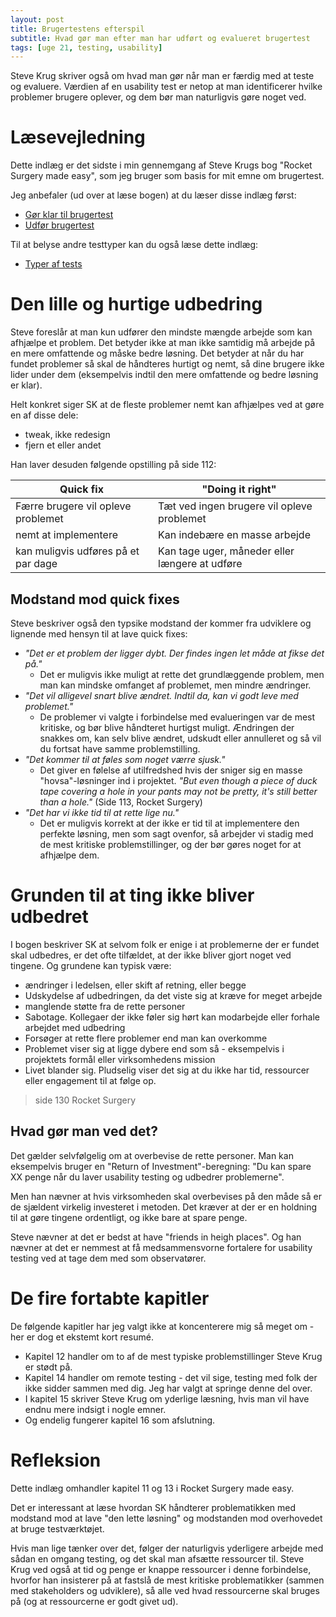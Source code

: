```yaml
---
layout: post
title: Brugertestens efterspil
subtitle: Hvad gør man efter man har udført og evalueret brugertest
tags: [uge 21, testing, usability]
---
```


Steve Krug skriver også om hvad man gør når man er færdig med at teste og evaluere. Værdien af en usability test er netop at man identificerer hvilke problemer brugere oplever, og dem bør man naturligvis gøre noget ved.

# Læsevejledning
Dette indlæg er det sidste i min gennemgang af Steve Krugs bog "Rocket Surgery made easy", som jeg bruger som basis for mit emne om brugertest.

Jeg anbefaler (ud over at læse bogen) at du læser disse indlæg først:
- [Gør klar til brugertest](https://enmango.dk/2019-05-22-prepare-test/) 
- [Udfør brugertest](https://enmango.dk/2019-05-24-do-testing/)

Til at belyse andre testtyper kan du også læse dette indlæg:
- [Typer af tests](https://enmango.dk/2019-05-24-test-types/)

# Den lille og hurtige udbedring
Steve foreslår at man kun udfører den mindste mængde arbejde som kan afhjælpe et problem. Det betyder ikke at man ikke samtidig må arbejde på en mere omfattende og måske bedre løsning. Det betyder at når du har fundet problemer så skal de håndteres hurtigt og nemt, så dine brugere ikke lider under dem (eksempelvis indtil den mere omfattende og bedre løsning er klar). 

Helt konkret siger SK at de fleste problemer nemt kan afhjælpes ved at gøre en af disse dele:
- tweak, ikke redesign
- fjern et eller andet

Han laver desuden følgende opstilling på side 112:

| Quick fix | "Doing it right" |
|---|---|
| Færre brugere vil opleve problemet | Tæt ved ingen brugere vil opleve problemet |
| nemt at implementere | Kan indebære en masse arbejde |
| kan muligvis udføres på et par dage | Kan tage uger, måneder eller længere at udføre |

## Modstand mod quick fixes
Steve beskriver også den typsike modstand der kommer fra udviklere og lignende med hensyn til at lave quick fixes:
- _"Det er et problem der ligger dybt. Der findes ingen let måde at fikse det på."_
  - Det er muligvis ikke muligt at rette det grundlæggende problem, men man kan mindske omfanget af problemet, men mindre ændringer.
- _"Det vil alligevel snart blive ændret. Indtil da, kan vi godt leve med problemet."_
  - De problemer vi valgte i forbindelse med evalueringen var de mest kritiske, og bør blive håndteret hurtigst muligt. Ændringen der snakkes om, kan selv blive ændret, udskudt eller annulleret og så vil du fortsat have samme problemstilling.
- _"Det kommer til at føles som noget værre sjusk."_
  - Det giver en følelse af utilfredshed hvis der sniger sig en masse "hovsa"-løsninger ind i projektet. _"But even though a piece of duck tape covering a hole in your pants may not be pretty, it's still better than a hole."_ (Side 113, Rocket Surgery)
- _"Det har vi ikke tid til at rette lige nu."_
  - Det er muligvis korrekt at der ikke er tid til at implementere den perfekte løsning, men som sagt ovenfor, så arbejder vi stadig med de mest kritiske problemstillinger, og der bør gøres noget for at afhjælpe dem.

# Grunden til at ting ikke bliver udbedret
I bogen beskriver SK at selvom folk er enige i at problemerne der er fundet skal udbedres, er det ofte tilfældet, at der ikke bliver gjort noget ved tingene. Og grundene kan typisk være:
- ændringer i ledelsen, eller skift af retning, eller begge
- Udskydelse af udbedringen, da det viste sig at kræve for meget arbejde
- manglende støtte fra de rette personer
- Sabotage. Kollegaer der ikke føler sig hørt kan modarbejde eller forhale arbejdet med udbedring
- Forsøger at rette flere problemer end man kan overkomme
- Problemet viser sig at ligge dybere end som så - eksempelvis i projektets formål eller virksomhedens mission
- Livet blander sig. Pludselig viser det sig at du ikke har tid, ressourcer eller engagement til at følge op.
> side 130 Rocket Surgery

## Hvad gør man ved det?
Det gælder selvfølgelig om at overbevise de rette personer. Man kan eksempelvis bruger en "Return of Investment"-beregning: "Du kan spare XX penge når du laver usability testing og udbedrer problemerne".

Men han nævner at hvis virksomheden skal overbevises på den måde så er de sjældent virkelig investeret i metoden. Det kræver at der er en holdning til at gøre tingene ordentligt, og ikke bare at spare penge.

Steve nævner at det er bedst at have "friends in heigh places". Og han nævner at det er nemmest at få medsammensvorne fortalere for usability testing ved at tage dem med som observatører.

# De fire fortabte kapitler
De følgende kapitler har jeg valgt ikke at koncenterere mig så meget om - her er dog et ekstemt kort resumé.
- Kapitel 12 handler om to af de mest typiske problemstillinger Steve Krug er stødt på.
- Kapitel 14 handler om remote testing - det vil sige, testing med folk der ikke sidder sammen med dig. Jeg har valgt at springe denne del over.
- I kapitel 15 skriver Steve Krug om yderlige læsning, hvis man vil have endnu mere indsigt i nogle emner.
- Og endelig fungerer kapitel 16 som afslutning.

# Refleksion
Dette indlæg omhandler kapitel 11 og 13 i Rocket Surgery made easy.

Det er interessant at læse hvordan SK håndterer problematikken med modstand mod at lave "den lette løsning" og modstanden mod overhovedet at bruge testværktøjet. 

Hvis man lige tænker over det, følger der naturligvis yderligere arbejde med sådan en omgang testing, og det skal man afsætte ressourcer til. Steve Krug ved også at tid og penge er knappe ressourcer i denne forbindelse, hvorfor han insisterer på at fastslå de mest kritiske problematikker (sammen med stakeholders og udviklere), så alle ved hvad ressourcerne skal bruges på (og at ressourcerne er godt givet ud).

